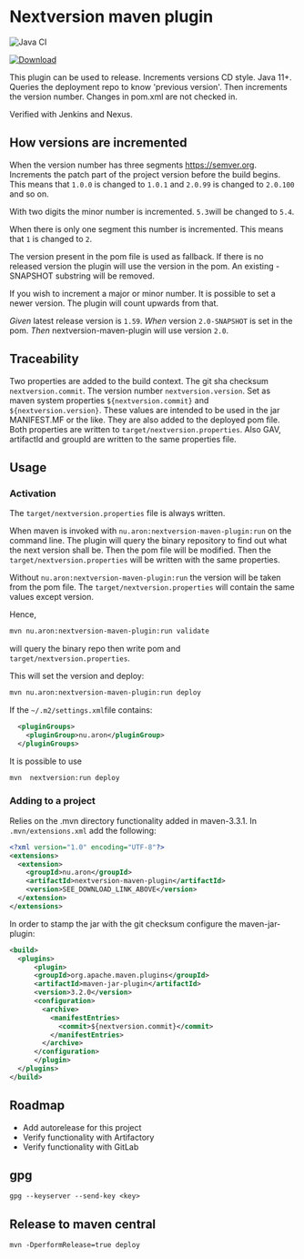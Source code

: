 # Nextversion maven plugin

![Java CI](https://github.com/andreasaronsson/nextversion-maven-plugin/workflows/Java%20CI/badge.svg)

[![Download](https://api.bintray.com/packages/aron/maven/nextversion-maven-plugin/images/download.svg)](https://bintray.com/aron/maven/nextversion-maven-plugin/_latestVersion)

This plugin can be used to release.
Increments versions CD style.
Java 11+.
Queries the deployment repo to know 'previous version'.
Then increments the version number.
Changes in pom.xml are not checked in.

Verified with Jenkins and Nexus.

## How versions are incremented

When the version number has three segments <https://semver.org>.
Increments the patch part of the project version before the build begins.
This means that `1.0.0` is changed to `1.0.1` and `2.0.99` is changed to `2.0.100` and so on.

With two digits the minor number is incremented.
`5.3`will be changed to `5.4`.

When there is only one segment this number is incremented.
This means that `1` is changed to `2`.

The version present in the pom file is used as fallback.
If there is no released version the plugin will use the version in the pom.
An existing -SNAPSHOT substring will be removed.

If you wish to increment a major or minor number.
It is possible to set a newer version.
The plugin will count upwards from that.

*Given* latest release version is `1.59`.
*When* version `2.0-SNAPSHOT` is set in the pom.
*Then* nextversion-maven-plugin will use version `2.0`.

## Traceability

Two properties are added to the build context.
The git sha checksum `nextversion.commit`.
The version number `nextversion.version`.
Set as maven system properties `${nextversion.commit}` and `${nextversion.version}`.
These values are intended to be used in the jar MANIFEST.MF or the like.
They are also added to the deployed pom file.
Both properties are written to `target/nextversion.properties`.
Also GAV, artifactId and groupId are written to the same properties file.

## Usage

### Activation

The `target/nextversion.properties` file is always written.

When maven is invoked with `nu.aron:nextversion-maven-plugin:run` on the command line.
The plugin will query the binary repository to find out what the next version shall be.
Then the pom file will be modified.
Then the `target/nextversion.properties` will be written with the same properties.

Without `nu.aron:nextversion-maven-plugin:run` the version will be taken from the pom file.
The `target/nextversion.properties` will contain the same values except version.

Hence,
```sh
mvn nu.aron:nextversion-maven-plugin:run validate
```
will query the binary repo then write pom and `target/nextversion.properties`.

This will set the version and deploy:

```sh
mvn nu.aron:nextversion-maven-plugin:run deploy
```

If the `~/.m2/settings.xml`file contains:

```xml
  <pluginGroups>
    <pluginGroup>nu.aron</pluginGroup>
  </pluginGroups>
```

It is possible to use

```sh
mvn  nextversion:run deploy

```

### Adding to a project

Relies on the .mvn directory functionality added in maven-3.3.1.
In `.mvn/extensions.xml` add the following:

```xml
<?xml version="1.0" encoding="UTF-8"?>
<extensions>
  <extension>
    <groupId>nu.aron</groupId>
    <artifactId>nextversion-maven-plugin</artifactId>
    <version>SEE_DOWNLOAD_LINK_ABOVE</version>
  </extension>
</extensions>
```

In order to stamp the jar with the git checksum configure the maven-jar-plugin:

```xml
<build>
  <plugins>
      <plugin>
      <groupId>org.apache.maven.plugins</groupId>
      <artifactId>maven-jar-plugin</artifactId>
      <version>3.2.0</version>
      <configuration>
        <archive>
          <manifestEntries>
            <commit>${nextversion.commit}</commit>
          </manifestEntries>
        </archive>
      </configuration>
      </plugin>
  </plugins>
</build>
```

## Roadmap

* Add autorelease for this project
* Verify functionality with Artifactory
* Verify functionality with GitLab

## gpg

```
gpg --keyserver --send-key <key>
```

## Release to maven central

```
mvn -DperformRelease=true deploy
```
